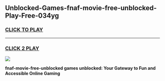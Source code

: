 
## Unblocked-Games-fnaf-movie-free-unblocked-Play-Free-034yg
<h3>
<a href="https://premium76.site?title=fnaf-movie-free-unblocked&ref=18A1">CLICK TO PLAY</a></h3>
<hr>

<h3>
<a href="https://premium76.site?title=fnaf-movie-free-unblocked&ref=18A1">CLICK 2 PLAY</a>
  
</h3>

<a href="https://premium76.site?title=fnaf-movie-free-unblocked&ref=18A1"><img src="https://clearcache.store/games.png"></a>


**fnaf-movie-free-unblocked games unblocked: Your Gateway to Fun and Accessible Online Gaming**
